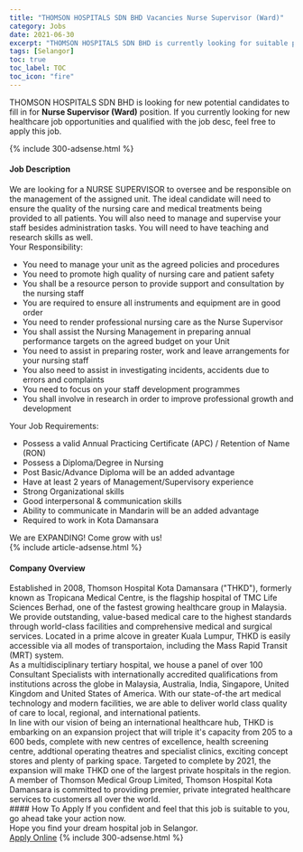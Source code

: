 ```yaml
---
title: "THOMSON HOSPITALS SDN BHD Vacancies Nurse Supervisor (Ward)" 
category: Jobs 
date: 2021-06-30 
excerpt: "THOMSON HOSPITALS SDN BHD is currently looking for suitable person to fill in the Nurse Supervisor (Ward) which positioned at Selangor" 
tags: [Selangor] 
toc: true 
toc_label: TOC 
toc_icon: "fire" 
--- 
```


<p>THOMSON HOSPITALS SDN BHD is looking for new potential candidates to fill in for <b>Nurse Supervisor (Ward)</b> position. If you currently looking for new healthcare job opportunities and qualified with the job desc, feel free to apply this job.
</p>{% include 300-adsense.html %} 
<div><div><h4>Job Description</h4></div><div><div><span><div><div>We are looking for a NURSE SUPERVISOR to oversee and be responsible on the management of the assigned unit. The ideal candidate will need to ensure the quality of the nursing care and medical treatments being provided to all patients. You will also need to manage and supervise your staff besides administration tasks. You will need to have teaching and research skills as well.</div><div>Your Responsibility:</div><ul><li>You need to manage your unit as the agreed policies and procedures</li><li>You need to promote high quality of nursing care and patient safety</li><li>You shall be a resource person to provide support and consultation by the nursing staff</li><li>You are required to ensure all instruments and equipment are in good order</li><li>You need to render professional nursing care as the Nurse Supervisor</li><li>You shall assist the Nursing Management in preparing annual performance targets on the agreed budget on your Unit</li><li>You need to assist in preparing roster, work and leave arrangements for your nursing staff</li><li>You also need to assist in investigating incidents, accidents due to errors and complaints</li><li>You need to focus on your staff development programmes</li><li>You shall involve in research in order to improve professional growth and development</li></ul><div>Your Job Requirements:</div><ul><li>Possess a valid Annual Practicing Certificate (APC) / Retention of Name (RON)</li><li>Possess a Diploma/Degree in Nursing</li><li>Post Basic/Advance Diploma will be an added advantage</li><li>Have at least 2 years of Management/Supervisory experience</li><li>Strong Organizational skills</li><li>Good interpersonal &amp; communication skills</li><li>Ability to communicate in Mandarin will be an added advantage</li><li>Required to work in Kota Damansara</li></ul><div>We are EXPANDING! Come grow with us!</div></div></span></div></div></div> 
{% include article-adsense.html %} 
<div><div><h4>Company Overview</h4></div><div><div><span><div><div>
<div>
		Established in 2008, Thomson Hospital Kota Damansara ("THKD"), formerly known as Tropicana Medical Centre, is the flagship hospital of TMC Life Sciences Berhad, one of the fastest growing healthcare group in Malaysia. We provide outstanding, value-based medical care to the highest standards through world-class facilities and comprehensive medical and surgical services. Located in a prime alcove in greater Kuala Lumpur, THKD is easily accessible via all modes of transportaion, including the Mass Rapid Transit (MRT) system.</div>
<div>
		As a multidisciplinary tertiary hospital, we house a panel of over 100 Consultant Specialists with internationally accredited qualifications from institutions across the globe in Malaysia, Australia, India, Singapore, United Kingdom and United States of America. With our state-of-the art medical technology and modern facilities, we are able to deliver world class quality of care to local, regional, and international patients.</div>
<div>
		In line with our vision of being an international healthcare hub, THKD is embarking on an expansion project that will triple it's capacity from 205 to a 600 beds, complete with new centres of excellence, health screening centre, addtional operating theatres and specialist clinics, exciting concept stores and plenty of parking space. Targeted to complete by 2021, the expansion will make THKD one of the largest private hospitals in the region.</div>
<div>
		A member of Thomson Medical Group Limited, Thomson Hospital Kota Damansara is committed to providing premier, private integrated healthcare services to customers all over the world.</div>
</div></div></span></div></div></div> 
#### How To Apply 
If you confident and feel that this job is suitable to you, go ahead take your action now. <br/> 
Hope you find your dream hospital job in Selangor. <br/> 
<a href="https://www.jobstreet.com.my/en/job/nurse-supervisor-ward-4601617?jobId=jobstreet-my-job-4601617" class="btn btn--warning" target="_blank" rel="nofollow noopenner">Apply Online</a> 
{% include 300-adsense.html %} 